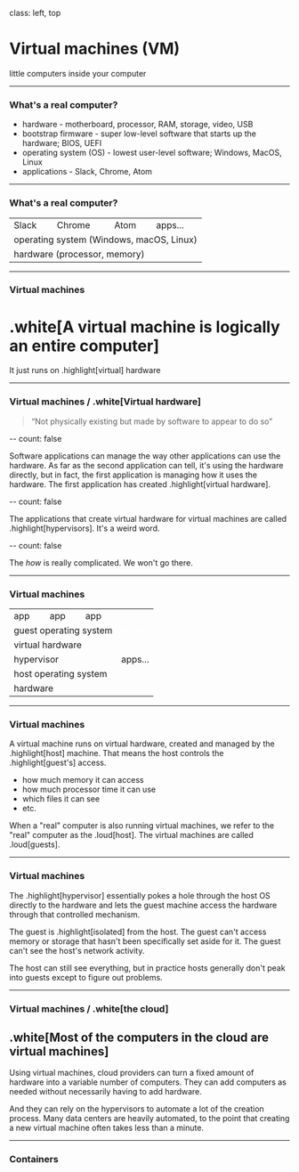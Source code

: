 class: left, top
# Virtual machines (VM)
little computers inside your computer

---

### What's a real computer?

* hardware - motherboard, processor, RAM, storage, video, USB
* bootstrap firmware - super low-level software that starts up the hardware; BIOS, UEFI
* operating system (OS) - lowest user-level software; Windows, MacOS, Linux
* applications - Slack, Chrome, Atom

---

### What's a real computer?

<table>
  <tr class="apps">
    <td>Slack</td>
    <td>Chrome</td>
    <td>Atom</td>
    <td>apps...</td>
  </tr>
  <tr class="os">
    <td colspan="4">operating system (Windows, macOS, Linux)</td>
  </tr>
  <tr class="hardware">
    <td colspan="4">hardware (processor, memory)</td>
  </tr>
</table>

---

### Virtual machines

# .white[A virtual machine is logically an entire computer]

It just runs on .highlight[virtual] hardware

---

### Virtual machines / .white[Virtual hardware]

> &ldquo;Not physically existing but made by software to appear to do so&rdquo;

--
count: false

Software applications can manage the way other applications can use the hardware.
As far as the second application can tell, it's using the hardware directly, but
in fact, the first application is managing how it uses the hardware.  The first
application has created .highlight[virtual hardware].

--
count: false

The applications that create virtual hardware for virtual machines are called
.highlight[hypervisors]. It's a weird word.

--
count: false

The *how* is really complicated.  We won't go there.

---

### Virtual machines

<table>
  <tr class="apps">
    <td>app</td>
    <td>app</td>
    <td>app</td>
    <td rowspan="3" style="background: transparent; color: white;">⬅ vm</td>
  </tr>
  <tr class="os">
    <td colspan="3">guest operating system</td>
  </tr>
  <tr class="hardware">
    <td colspan="3">virtual hardware</td>
  </tr>
  <tr class="apps">
    <td colspan="3">hypervisor</td>
    <td>apps...</td>
  </tr>
  <tr class="os">
    <td colspan="4">host operating system</td>
  </tr>
  <tr class="hardware">
    <td colspan="4">hardware</td>
  </tr>
</table>

---

### Virtual machines

A virtual machine runs on virtual hardware, created and managed by the .highlight[host]
machine.  That means the host controls the .highlight[guest's] access.

* how much memory it can access
* how much processor time it can use
* which files it can see
* etc.

When a "real" computer is also running virtual machines, we refer to the
"real" computer as the .loud[host].  The virtual machines are called
.loud[guests].

---

### Virtual machines

The .highlight[hypervisor] essentially pokes a hole through the host OS directly to the hardware
and lets the guest machine access the hardware through that controlled mechanism.

The guest is .highlight[isolated] from the host.  The guest can't access
memory or storage that hasn't been specifically set aside for it.  The guest can't
see the host's network activity.

The host can still see everything, but in practice hosts generally don't peak into
guests except to figure out problems.

---

### Virtual machines / .white[the cloud]

## .white[Most of the computers in the cloud are virtual machines]

Using virtual machines, cloud providers can turn a fixed amount of hardware into a
variable number of computers.  They can add computers as needed without necessarily
having to add hardware.

And they can rely on the hypervisors to automate a lot of the creation process.  Many
data centers are heavily automated, to the point that creating a new virtual machine
often takes less than a minute.

---

### Containers

